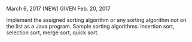 March 6, 2017 (NEW) GIVEN Feb. 20, 2017

   Implement the assigned sorting algorithm or any sorting algorithm not on the list as a Java program.
   Sample sorting algorithms: insertion sort, selection sort, merge sort, quick sort.
